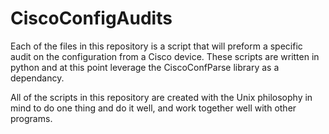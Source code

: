 # CiscoConfigAudits
Each of the files in this repository is a script that will preform a specific audit on the configuration 
from a Cisco device. These scripts are written in python and at this point leverage the CiscoConfParse 
library as a dependancy.


All of the scripts in this repository are created with the Unix philosophy in mind to do one thing 
and do it well, and work together well with other programs.
